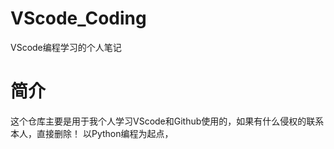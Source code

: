 # VScode_Coding
VScode编程学习的个人笔记

# 简介
这个仓库主要是用于我个人学习VScode和Github使用的，如果有什么侵权的联系本人，直接删除！
以Python编程为起点，